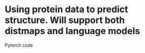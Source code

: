 # Using protein data to predict structure. Will support both distmaps and language models
Pytorch code 

